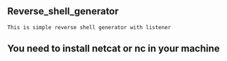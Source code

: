 ## Reverse_shell_generator

```
This is simple reverse shell generator with listener

```
## You need to install netcat or nc in your machine
